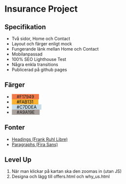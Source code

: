 # Insurance Project

## Specifikation

* Två sidor, Home och Contact
* Layout och färger enligt mock
* Fungerande länk mellan Home och Contact
* Mobilanpassad
* 100% SEO Lighthouse Test
* Några enkla transitions
* Publicerad på github pages

## Färger

* <span style="background-color:#F17949; padding: 0 1rem;">#F17949</span>
* <span style="background-color:#FAB131; padding: 0 1rem; color: black;">#FAB131</span>
* <span style="background-color:#C7DDEA; padding: 0 1rem; color: black;">#C7DDEA</span>
* <span style="background-color:#A9A19E; padding: 0 1rem">#A9A19E</span>

## Fonter

* [Headings (Frank Ruhl Libre)](https://fonts.google.com/specimen/Frank+Ruhl+Libre)
* [Paragraphs (Fira Sans)](https://fonts.google.com/specimen/Fira+Sans)

## Level Up
1. När man klickar på kartan ska den zoomas in (utan JS)
1. Designa och lägg till offers.html och why_us.html